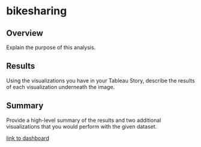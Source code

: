 # bikesharing

## Overview
Explain the purpose of this analysis.

## Results
Using the visualizations you have in your Tableau Story, describe the results of each visualization underneath the image.

## Summary
Provide a high-level summary of the results and two additional visualizations that you would perform with the given dataset.

[link to dashboard](https://public.tableau.com/shared/B4HXPGZKY?:display_count=n&:origin=viz_share_link "link to dashboard")
